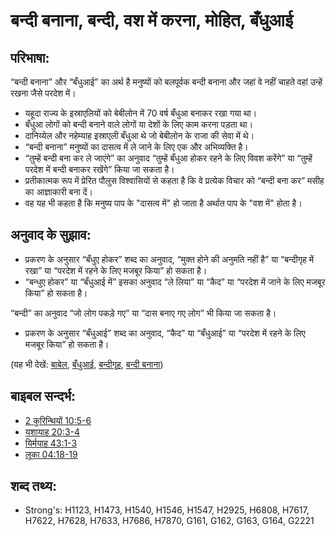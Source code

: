 # बन्दी बनाना, बन्दी, वश में करना, मोहित, बँधुआई #

## परिभाषा: ##

“बन्दी बनाना” और “बँधुआई” का अर्थ है मनुष्यों को बलपूर्वक बन्दी बनाना और जहां वे नहीं चाहते वहां उन्हें रखना जैसे परदेश में।

* यहूदा राज्य के इस्राएलियों को बेबीलोन में 70 वर्ष बँधुआ बनाकर रखा गया था।
* बँधुआ लोगों को बन्दी बनाने वाले लोगों या देशों के लिए काम करना पड़ता था।
* दानिय्येल और नहेम्याह इस्राएली बँधुआ थे जो बेबीलोन के राजा की सेवा में थे।
* “बन्दी बनाना” मनुष्यों का दासत्व में ले जाने के लिए एक और अभिव्यक्ति है।
* “तुम्हें बन्दी बना कर ले जाएंगे” का अनुवाद “तुम्हें बँधुआ होकर रहने के लिए विवश करेंगे” या “तुम्हें परदेश में बन्दी बनाकर रखेंगे” किया जा सकता है। 
* प्रतीकात्मक रूप में प्रेरित पौलुस विश्वासियों से कहता है कि वे प्रत्येक विचार को “बन्दी बना कर” मसीह का आज्ञाकारी बना दें।
* वह यह भी कहता है कि मनुष्य पाप के "दासत्व में" हो जाता है अर्थात पाप के "वश में" होता है।

## अनुवाद के सुझाव: ##

* प्रकरण के अनुसार “बँधुए होकर” शब्द का अनुवाद, “मुक्त होने की अनुमति नहीं है” या “बन्दीगृह में रखा” या “परदेश में रहने के लिए मजबूर किया” हो सकता है।
* “बन्धुए होकर” या “बँधुआई में” इसका अनुवाद “ले लिया” या “कैद” या “परदेश में जाने के लिए मजबूर किया” हो सकता है।

“बन्दी” का अनुवाद “जो लोग पकड़े गए” या “दास बनाए गए लोग” भी किया जा सकता है।

* प्रकरण के अनुसार “बँधुआई” शब्द का अनुवाद, “कैद” या “बँधुआई” या “परदेश में रहने के लिए मजबूर किया” हो सकता है।

(यह भी देखें: [बाबेल](../names/babylon.md), [बँधुआई](../other/exile.md), [बन्दीगृह](../other/prison.md), [बन्दी बनाना](../other/seize.md))

## बाइबल सन्दर्भ: ##

* [2 कुरिन्थियों 10:5-6](rc://hi/tn/help/2co/10/05)
* [यशायाह 20:3-4](rc://hi/tn/help/isa/20/03)
* [यिर्मयाह 43:1-3](rc://hi/tn/help/jer/43/01)
* [लूका 04:18-19](rc://hi/tn/help/luk/04/18)

## शब्द तथ्य: ##

* Strong's: H1123, H1473, H1540, H1546, H1547, H2925, H6808, H7617, H7622, H7628, H7633, H7686, H7870, G161, G162, G163, G164, G2221
